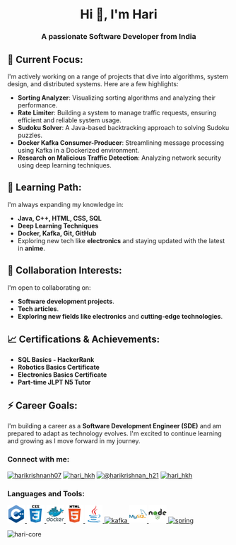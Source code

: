 <h1 align="center">Hi 👋, I'm Hari</h1>
<h3 align="center">A passionate Software Developer from India</h3>
    
## 🔭 Current Focus:
I'm actively working on a range of projects that dive into algorithms, system design, and distributed systems. Here are a few highlights:
- **Sorting Analyzer**: Visualizing sorting algorithms and analyzing their performance.
- **Rate Limiter**: Building a system to manage traffic requests, ensuring efficient and reliable system usage.
- **Sudoku Solver**: A Java-based backtracking approach to solving Sudoku puzzles.
- **Docker Kafka Consumer-Producer**: Streamlining message processing using Kafka in a Dockerized environment.
- **Research on Malicious Traffic Detection**: Analyzing network security using deep learning techniques.

## 🌱 Learning Path:
I'm always expanding my knowledge in:
- **Java, C++, HTML, CSS, SQL**
- **Deep Learning Techniques**
- **Docker, Kafka, Git, GitHub**
- Exploring new tech like **electronics** and staying updated with the latest in **anime**.

## 👯 Collaboration Interests:
I'm open to collaborating on:
- **Software development projects**.
- **Tech articles**.
- **Exploring new fields like electronics** and **cutting-edge technologies**.

## 📈 Certifications & Achievements:
- **SQL Basics - HackerRank**
- **Robotics Basics Certificate**
- **Electronics Basics Certificate**
- **Part-time JLPT N5 Tutor**

## ⚡ Career Goals:
I'm building a career as a **Software Development Engineer (SDE)** and am prepared to adapt as technology evolves. I'm excited to continue learning and growing as I move forward in my journey.

<h3 align="left">Connect with me:</h3>
<p align="left">
<a href="https://linkedin.com/in/harikrishnanh07" target="blank"><img align="center" src="https://raw.githubusercontent.com/rahuldkjain/github-profile-readme-generator/master/src/images/icons/Social/linked-in-alt.svg" alt="harikrishnanh07" height="30" width="40" /></a>
<a href="https://www.codechef.com/users/hari_hkh" target="blank"><img align="center" src="https://cdn.jsdelivr.net/npm/simple-icons@3.1.0/icons/codechef.svg" alt="hari_hkh" height="30" width="40" /></a>
<a href="https://www.hackerrank.com/@harikrishnan_h21" target="blank"><img align="center" src="https://raw.githubusercontent.com/rahuldkjain/github-profile-readme-generator/master/src/images/icons/Social/hackerrank.svg" alt="@harikrishnan_h21" height="30" width="40" /></a>
<a href="https://www.leetcode.com/hari_hkh" target="blank"><img align="center" src="https://raw.githubusercontent.com/rahuldkjain/github-profile-readme-generator/master/src/images/icons/Social/leet-code.svg" alt="hari_hkh" height="30" width="40" /></a>
</p>

<h3 align="left">Languages and Tools:</h3>
<p align="left"> 
<a href="https://www.w3schools.com/cpp/" target="_blank" rel="noreferrer"> <img src="https://raw.githubusercontent.com/devicons/devicon/master/icons/cplusplus/cplusplus-original.svg" alt="cplusplus" width="40" height="40"/> </a> 
<a href="https://www.w3schools.com/css/" target="_blank" rel="noreferrer"> <img src="https://raw.githubusercontent.com/devicons/devicon/master/icons/css3/css3-original-wordmark.svg" alt="css3" width="40" height="40"/> </a> 
<a href="https://www.docker.com/" target="_blank" rel="noreferrer"> <img src="https://raw.githubusercontent.com/devicons/devicon/master/icons/docker/docker-original-wordmark.svg" alt="docker" width="40" height="40"/> </a> 
<a href="https://www.w3.org/html/" target="_blank" rel="noreferrer"> <img src="https://raw.githubusercontent.com/devicons/devicon/master/icons/html5/html5-original-wordmark.svg" alt="html5" width="40" height="40"/> </a> 
<a href="https://www.java.com" target="_blank" rel="noreferrer"> <img src="https://raw.githubusercontent.com/devicons/devicon/master/icons/java/java-original.svg" alt="java" width="40" height="40"/> </a> 
<a href="https://kafka.apache.org/" target="_blank" rel="noreferrer"> <img src="https://www.vectorlogo.zone/logos/apache_kafka/apache_kafka-icon.svg" alt="kafka" width="40" height="40"/> </a> 
<a href="https://www.mysql.com/" target="_blank" rel="noreferrer"> <img src="https://raw.githubusercontent.com/devicons/devicon/master/icons/mysql/mysql-original-wordmark.svg" alt="mysql" width="40" height="40"/> </a> 
<a href="https://nodejs.org" target="_blank" rel="noreferrer"> <img src="https://raw.githubusercontent.com/devicons/devicon/master/icons/nodejs/nodejs-original-wordmark.svg" alt="nodejs" width="40" height="40"/> </a> 
<a href="https://spring.io/" target="_blank" rel="noreferrer"> <img src="https://www.vectorlogo.zone/logos/springio/springio-icon.svg" alt="spring" width="40" height="40"/> </a> 
</p>

<p><img align="left" src="https://github-readme-stats.vercel.app/api/top-langs?username=hari-core&show_icons=true&locale=en&layout=compact" alt="hari-core" /></p>




